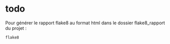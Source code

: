 # todo

Pour générer le rapport flake8 au format html dans le dossier flake8_rapport du projet :
```
flake8
```